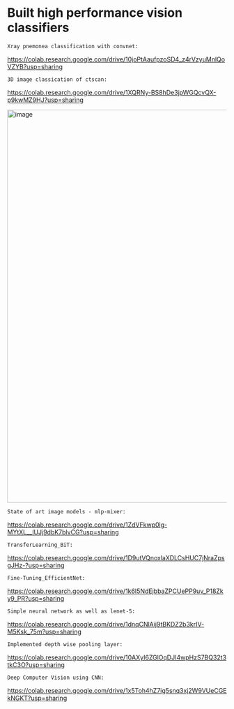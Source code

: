 # Built high performance vision classifiers


`Xray pnemonea classification with convnet:`

https://colab.research.google.com/drive/10joPtAaufpzoSD4_z4rVzyuMnlQoVZYB?usp=sharing

`3D image classication of ctscan:` 

https://colab.research.google.com/drive/1XQRNy-BS8hDe3jpWGQcvQX-p9kwMZ9HJ?usp=sharing

<img width="900" alt="image" src="https://github.com/SravaniThota96/DeepLearning/assets/111466561/09ccf124-4f4a-456f-9ea8-0f543fc1cfb6">


`State of art image models - mlp-mixer:`

https://colab.research.google.com/drive/1ZdVFkwp0lg-MYtXL__lUJj9dbK7blvCG?usp=sharing

`TransferLearning_BiT:` 

https://colab.research.google.com/drive/1D9utVQnoxlaXDLCsHUC7jNraZpsgJHz-?usp=sharing

`Fine-Tuning_EfficientNet:`

https://colab.research.google.com/drive/1k6I5NdEjbbaZPCUePP9uv_P18Zky9_PR?usp=sharing

`Simple neural network as well as lenet-5:`

https://colab.research.google.com/drive/1dnqCNlAij9tBKDZ2b3krIV-M5Ksk_75m?usp=sharing

`Implemented depth wise pooling layer:`

https://colab.research.google.com/drive/10AXyI6ZGlOqDJI4wpHzS7BQ32t3tkC3O?usp=sharing

`Deep Computer Vision using CNN:`

https://colab.research.google.com/drive/1x5Toh4hZ7ig5snq3xj2W9VUeCGEkNGKT?usp=sharing


